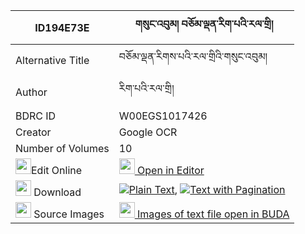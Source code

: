 |ID194E73E|གསུང་འབུམ། བཅོམ་ལྡན་རིག་པའི་རལ་གྲི། 
| --- | --- 
|Alternative Title |བཅོམ་ལྡན་རིགས་པའི་རལ་གྲིའི་གསུང་འབུམ།
|Author| རིག་པའི་རལ་གྲི།
|BDRC ID | W00EGS1017426
|Creator | Google OCR
|Number of Volumes| 10
|<img width="25" src="https://img.icons8.com/color/25/000000/edit-property.png">Edit Online| [<img width="25" src="https://avatars.githubusercontent.com/u/45091458?s=200&v=4"> Open in Editor](http://editor.openpecha.org/ID194E73E)
|<img width="25" src="https://img.icons8.com/fluent/48/000000/download-2.png"/>  Download | [![](https://img.icons8.com/color/20/000000/txt.png)Plain Text](https://github.com/Openpecha/ID194E73E/releases/download/v1/sungbum_chomden_rigpa_i_raldri_plain_ID194E73E.zip), [![](https://img.icons8.com/color/20/000000/txt.png)Text with Pagination](https://github.com/Openpecha/ID194E73E/releases/download/v1/sungbum_chomden_rigpa_i_raldri_pages_ID194E73E.zip)
|<img width="25" src="https://img.icons8.com/plasticine/100/000000/pictures-folder.png"/>  Source Images | [<img width="25" src="https://library.bdrc.io/icons/BUDA-small.svg"> Images of text file open in BUDA](https://library.bdrc.io/show/bdr:W00EGS1017426)